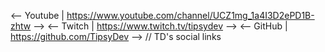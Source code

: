 <-- Youtube | https://www.youtube.com/channel/UCZ1mg_1a4I3D2ePD1B-zhtw -->
<-- Twitch  | https://www.twitch.tv/tipsydev -->
<-- GitHub  | https://github.com/TipsyDev -->
// TD's social links
